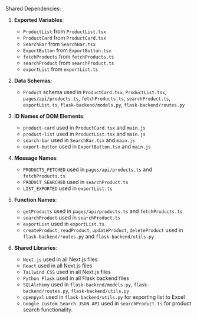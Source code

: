 Shared Dependencies:

1. **Exported Variables**: 
   - `ProductList` from `ProductList.tsx`
   - `ProductCard` from `ProductCard.tsx`
   - `SearchBar` from `SearchBar.tsx`
   - `ExportButton` from `ExportButton.tsx`
   - `fetchProducts` from `fetchProducts.ts`
   - `searchProduct` from `searchProduct.ts`
   - `exportList` from `exportList.ts`

2. **Data Schemas**: 
   - `Product` schema used in `ProductCard.tsx`, `ProductList.tsx`, `pages/api/products.ts`, `fetchProducts.ts`, `searchProduct.ts`, `exportList.ts`, `flask-backend/models.py`, `flask-backend/routes.py`

3. **ID Names of DOM Elements**: 
   - `product-card` used in `ProductCard.tsx` and `main.js`
   - `product-list` used in `ProductList.tsx` and `main.js`
   - `search-bar` used in `SearchBar.tsx` and `main.js`
   - `export-button` used in `ExportButton.tsx` and `main.js`

4. **Message Names**: 
   - `PRODUCTS_FETCHED` used in `pages/api/products.ts` and `fetchProducts.ts`
   - `PRODUCT_SEARCHED` used in `searchProduct.ts`
   - `LIST_EXPORTED` used in `exportList.ts`

5. **Function Names**: 
   - `getProducts` used in `pages/api/products.ts` and `fetchProducts.ts`
   - `searchProduct` used in `searchProduct.ts`
   - `exportList` used in `exportList.ts`
   - `createProduct`, `readProduct`, `updateProduct`, `deleteProduct` used in `flask-backend/routes.py` and `flask-backend/utils.py`

6. **Shared Libraries**: 
   - `Next.js` used in all Next.js files
   - `React` used in all Next.js files
   - `Tailwind CSS` used in all Next.js files
   - `Python Flask` used in all Flask backend files
   - `SQLAlchemy` used in `flask-backend/models.py`, `flask-backend/routes.py`, `flask-backend/utils.py`
   - `openpyxl` used in `flask-backend/utils.py` for exporting list to Excel
   - `Google Custom Search JSON API` used in `searchProduct.ts` for product search functionality.